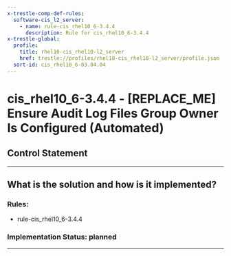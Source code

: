 ```yaml
---
x-trestle-comp-def-rules:
  software-cis_l2_server:
    - name: rule-cis_rhel10_6-3.4.4
      description: Rule for cis_rhel10_6-3.4.4
x-trestle-global:
  profile:
    title: rhel10-cis_rhel10-l2_server
    href: trestle://profiles/rhel10-cis_rhel10-l2_server/profile.json
  sort-id: cis_rhel10_6-03.04.04
---
```


# cis_rhel10_6-3.4.4 - \[REPLACE_ME\] Ensure Audit Log Files Group Owner Is Configured (Automated)

## Control Statement

______________________________________________________________________

## What is the solution and how is it implemented?

<!-- For implementation status enter one of: implemented, partial, planned, alternative, not-applicable -->

<!-- Note that the list of rules under ### Rules: is read-only and changes will not be captured after assembly to JSON -->

<!-- Add control implementation description here for control: cis_rhel10_6-3.4.4 -->

### Rules:

  - rule-cis_rhel10_6-3.4.4

### Implementation Status: planned

______________________________________________________________________
